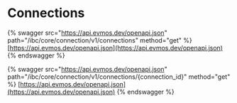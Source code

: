 # Connections

{% swagger src="https://api.evmos.dev/openapi.json" path="/ibc/core/connection/v1/connections" method="get" %}
[https://api.evmos.dev/openapi.json](https://api.evmos.dev/openapi.json)
{% endswagger %}

{% swagger src="https://api.evmos.dev/openapi.json" path="/ibc/core/connection/v1/connections/{connection_id}" method="get" %}
[https://api.evmos.dev/openapi.json](https://api.evmos.dev/openapi.json)
{% endswagger %}
